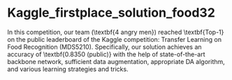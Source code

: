 # Kaggle_firstplace_solution_food32
In this competition, our team (\textbf{4 angry men}) reached \textbf{Top-1} on the public leaderboard of the Kaggle competition: Transfer Learning on Food Recognition (MDS5210). Specifically, our solution achieves an accuracy of \textbf{0.8350 (public)} with the help of state-of-the-art backbone network, sufficient data augmentation, appropriate DA algorithm, and various learning strategies and tricks.
